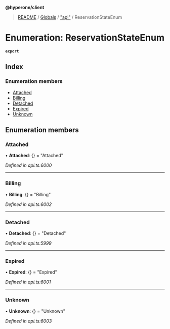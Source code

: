 **@hyperone/client**

> [README](../README.md) / [Globals](../globals.md) / ["api"](../modules/_api_.md) / ReservationStateEnum

# Enumeration: ReservationStateEnum

**`export`** 

## Index

### Enumeration members

* [Attached](_api_.reservationstateenum.md#attached)
* [Billing](_api_.reservationstateenum.md#billing)
* [Detached](_api_.reservationstateenum.md#detached)
* [Expired](_api_.reservationstateenum.md#expired)
* [Unknown](_api_.reservationstateenum.md#unknown)

## Enumeration members

### Attached

•  **Attached**: {} = "Attached"

*Defined in api.ts:6000*

___

### Billing

•  **Billing**: {} = "Billing"

*Defined in api.ts:6002*

___

### Detached

•  **Detached**: {} = "Detached"

*Defined in api.ts:5999*

___

### Expired

•  **Expired**: {} = "Expired"

*Defined in api.ts:6001*

___

### Unknown

•  **Unknown**: {} = "Unknown"

*Defined in api.ts:6003*
